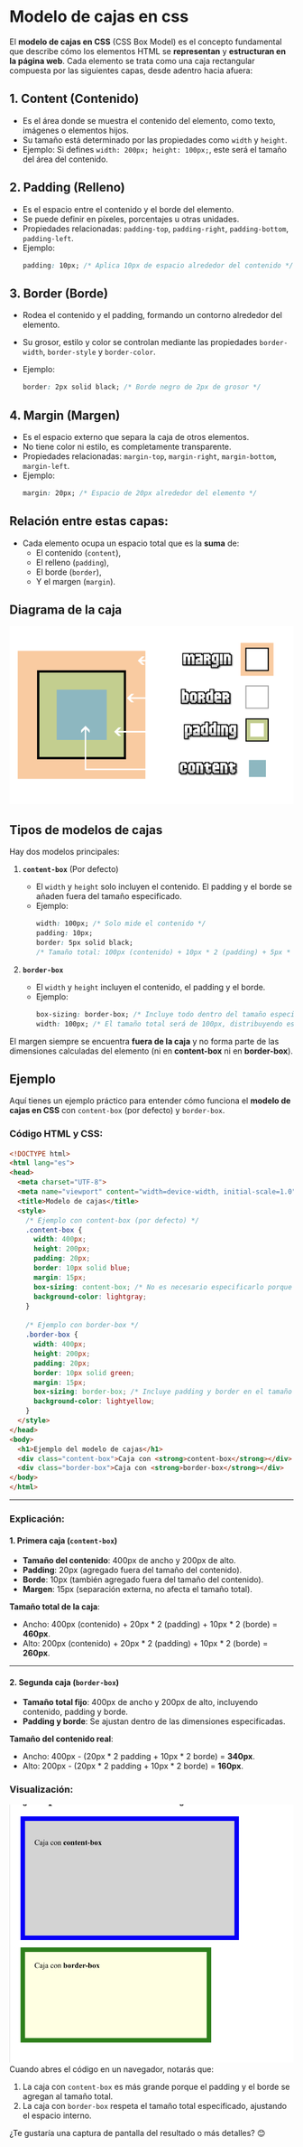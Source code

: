 # Modelo de cajas en css

El **modelo de cajas en CSS** (CSS Box Model) es el concepto fundamental que describe cómo los elementos HTML se **representan** y **estructuran en la página web**. Cada elemento se trata como una caja rectangular compuesta por las siguientes capas, desde adentro hacia afuera:

## 1. Content (Contenido)

- Es el área donde se muestra el contenido del elemento, como texto, imágenes o elementos hijos.
- Su tamaño está determinado por las propiedades como `width` y `height`.
- Ejemplo: Si defines `width: 200px; height: 100px;`, este será el tamaño del área del contenido.

## 2. Padding (Relleno)

- Es el espacio entre el contenido y el borde del elemento.
- Se puede definir en píxeles, porcentajes u otras unidades.
- Propiedades relacionadas: `padding-top`, `padding-right`, `padding-bottom`, `padding-left`.
- Ejemplo:
    ```css
    padding: 10px; /* Aplica 10px de espacio alrededor del contenido */
    ```

## 3. Border (Borde) 

- Rodea el contenido y el padding, formando un contorno alrededor del elemento.
- Su grosor, estilo y color se controlan mediante las propiedades `border-width`, `border-style` y `border-color`.
- Ejemplo:

     ```css
     border: 2px solid black; /* Borde negro de 2px de grosor */
     ```


## 4. Margin (Margen) 

- Es el espacio externo que separa la caja de otros elementos.
- No tiene color ni estilo, es completamente transparente.
- Propiedades relacionadas: `margin-top`, `margin-right`, `margin-bottom`, `margin-left`.
- Ejemplo:
     ```css
     margin: 20px; /* Espacio de 20px alrededor del elemento */
     ```

## Relación entre estas capas:

- Cada elemento ocupa un espacio total que es la **suma** de:
  - El contenido (`content`),
  - El relleno (`padding`),
  - El borde (`border`),
  - Y el margen (`margin`).


## Diagrama de la caja 

![](imgs/modelo-de-cajas.png)


## Tipos de modelos de cajas 
Hay dos modelos principales:

1. **`content-box`** (Por defecto) 
   - El `width` y `height` solo incluyen el contenido. El padding y el borde se añaden fuera del tamaño especificado.
   - Ejemplo:
     ```css
     width: 100px; /* Solo mide el contenido */
     padding: 10px;
     border: 5px solid black;
     /* Tamaño total: 100px (contenido) + 10px * 2 (padding) + 5px * 2 (borde) = 130px */
     ```

2. **`border-box`** 
   - El `width` y `height` incluyen el contenido, el padding y el borde.
   - Ejemplo:
     ```css
     box-sizing: border-box; /* Incluye todo dentro del tamaño especificado */
     width: 100px; /* El tamaño total será de 100px, distribuyendo espacio entre contenido, padding y borde */
     ```

El margen siempre se encuentra **fuera de la caja** y no forma parte de las dimensiones calculadas del elemento (ni en **content-box** ni en **border-box**).

## Ejemplo

Aquí tienes un ejemplo práctico para entender cómo funciona el **modelo de cajas en CSS** con `content-box` (por defecto) y `border-box`. 

### Código HTML y CSS:
```html
<!DOCTYPE html>
<html lang="es">
<head>
  <meta charset="UTF-8">
  <meta name="viewport" content="width=device-width, initial-scale=1.0">
  <title>Modelo de cajas</title>
  <style>
    /* Ejemplo con content-box (por defecto) */
    .content-box {
      width: 400px;
      height: 200px;
      padding: 20px;
      border: 10px solid blue;
      margin: 15px;
      box-sizing: content-box; /* No es necesario especificarlo porque es el valor predeterminado */
      background-color: lightgray;
    }

    /* Ejemplo con border-box */
    .border-box {
      width: 400px;
      height: 200px;
      padding: 20px;
      border: 10px solid green;
      margin: 15px;
      box-sizing: border-box; /* Incluye padding y border en el tamaño total */
      background-color: lightyellow;
    }
  </style>
</head>
<body>
  <h1>Ejemplo del modelo de cajas</h1>
  <div class="content-box">Caja con <strong>content-box</strong></div>
  <div class="border-box">Caja con <strong>border-box</strong></div>
</body>
</html>
```

---

### Explicación:

#### **1. Primera caja (`content-box`)**
- **Tamaño del contenido**: 400px de ancho y 200px de alto.
- **Padding**: 20px (agregado fuera del tamaño del contenido).
- **Borde**: 10px (también agregado fuera del tamaño del contenido).
- **Margen**: 15px (separación externa, no afecta el tamaño total).

**Tamaño total de la caja**:
- Ancho: 400px (contenido) + 20px * 2 (padding) + 10px * 2 (borde) = **460px**.
- Alto: 200px (contenido) + 20px * 2 (padding) + 10px * 2 (borde) = **260px**.

---

#### **2. Segunda caja (`border-box`)**
- **Tamaño total fijo**: 400px de ancho y 200px de alto, incluyendo contenido, padding y borde.
- **Padding y borde**: Se ajustan dentro de las dimensiones especificadas.

**Tamaño del contenido real**:
- Ancho: 400px - (20px * 2 padding + 10px * 2 borde) = **340px**.
- Alto: 200px - (20px * 2 padding + 10px * 2 borde) = **160px**.


### Visualización:

![](imgs/content_border-box.png)
Cuando abres el código en un navegador, notarás que:

1. La caja con `content-box` es más grande porque el padding y el borde se agregan al tamaño total.
2. La caja con `border-box` respeta el tamaño total especificado, ajustando el espacio interno.

¿Te gustaría una captura de pantalla del resultado o más detalles? 😊